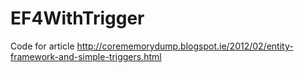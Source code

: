 # EF4WithTrigger
Code for article http://corememorydump.blogspot.ie/2012/02/entity-framework-and-simple-triggers.html
